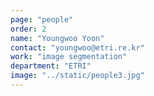 ```yaml
---
page: "people"
order: 2
name: "Youngwoo Yoon"
contact: "youngwoo@etri.re.kr"
work: "image segmentation"
department: "ETRI"
image: "../static/people3.jpg"
---
```

